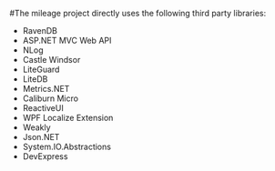 #The mileage project directly uses the following third party libraries:

- RavenDB  
- ASP.NET MVC Web API  
- NLog  
- Castle Windsor  
- LiteGuard  
- LiteDB  
- Metrics.NET  
- Caliburn Micro  
- ReactiveUI  
- WPF Localize Extension  
- Weakly  
- Json.NET  
- System.IO.Abstractions  
- DevExpress  